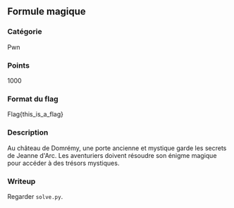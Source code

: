 ## Formule magique 

### Catégorie

Pwn

### Points 

1000

### Format du flag

Flag{this_is_a_flag}

### Description 

Au château de Domrémy, une porte ancienne et mystique garde les secrets de 
Jeanne d'Arc. Les aventuriers doivent résoudre son énigme magique pour 
accéder à des trésors mystiques.

### Writeup

Regarder `solve.py`.


